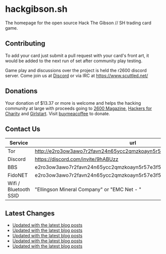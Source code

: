 # hackgibson.sh
The homepage for the open source Hack The Gibson // SH trading card game.


## Contributing

To add your card just submit a pull request with your card's front art, it would be added to the next run of set after community play testing.

Game play and discussions over the project is held the r2600 discord server. Come join us at [Discord](https://discord.com/invite/9hABUzz) or via IRC at https://www.scuttled.net/


## Donations

Your donation of $13.37 or more is welcome and helps the hacking community at large with proceeds going to [2600 Magazine](https://2600.com/), [Hackers for Charity](https://hackersforcharity.org) and [Girlstart](https://girlstart.org).  Visit [buymeacoffee](https://www.buymeacoffee.com/hackgibson.sh) to donate.


## Contact Us

Service | url
-|-
Tor | http://e2ro3ow3awo7r2favn24n65ycc2qmzkoayn5r57e3f56nvjwdcgg32ad.onion
Discord | https://discord.com/invite/9hABUzz
BBS | e2ro3ow3awo7r2favn24n65ycc2qmzkoayn5r57e3f56nvjwdcgg32ad.onion:23
FidoNET | e2ro3ow3awo7r2favn24n65ycc2qmzkoayn5r57e3f56nvjwdcgg32ad.onion:24554
Wifi / Bluetooth SSID | "Ellingson Mineral Company" or "EMC Net - <fidonet address>"

## Latest Changes
<!-- BLOG-POST-LIST:START -->
- [Updated with the latest blog posts](https://github.com/DFW2600/hackgibson.sh/commit/f2ce7d259b35c07192011f20fe71262c6f10c3e5)
- [Updated with the latest blog posts](https://github.com/DFW2600/hackgibson.sh/commit/4104748899e4a58405e5fd1b348916a4105c5b30)
- [Updated with the latest blog posts](https://github.com/DFW2600/hackgibson.sh/commit/6df1ed8c7cbccbba12cff1c03dd83802b3a8bf3b)
- [Updated with the latest blog posts](https://github.com/DFW2600/hackgibson.sh/commit/4bad26ad1d669eb34d232679e1cc392fde489ff9)
- [Updated with the latest blog posts](https://github.com/DFW2600/hackgibson.sh/commit/5ee9fd56075e3c465819979881ce3b3657edd5fc)
<!-- BLOG-POST-LIST:END -->
